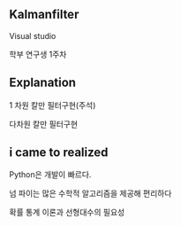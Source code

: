 ## Kalmanfilter

Visual studio

학부 연구생 1주차


## Explanation

1 차원 칼만 필터구현(주석)

다차원 칼만 필터구현


## i came to realized

Python은 개발이 빠르다.

넘 파이는 많은 수학적 알고리즘을 제공해 편리하다

확률 통계 이론과 선형대수의 필요성
